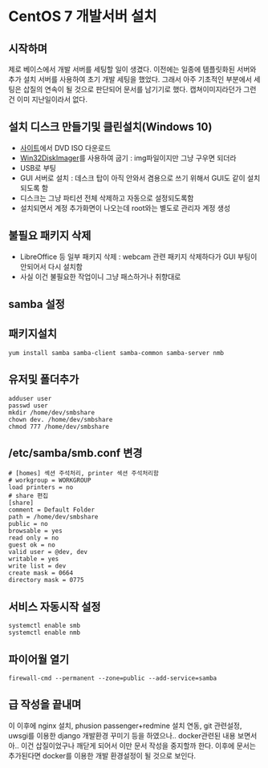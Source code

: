 CentOS 7 개발서버 설치
======================

시작하며
--------
제로 베이스에서 개발 서버를 세팅할 일이 생겼다.
이전에는 일종에 템플릿화된 서버와 추가 설치 서버를 사용하여 초기 개발 세팅을 했었다.
그래서 아주 기초적인 부분에서 세팅은 삽질의 연속이 될 것으로 판단되어 문서를 남기기로 했다.
캡쳐이미지라던가 그런건  이미 지난일이라서 없다.

설치 디스크 만들기및 클린설치(Windows 10)
-----------------------------------------
- [사이트](https://www.centos.org/download/)에서 DVD ISO 다운로드
- [Win32DiskImager](https://sourceforge.net/projects/win32diskimager/)를 사용하여 굽기 : img파일이지만 그냥 구우면 되더라
- USB로 부팅
- GUI 서버로 설치 : 데스크 탑이 아직 안와서 겸용으로 쓰기 위해서 GUI도 같이 설치되도록 함
- 디스크는 그냥 파티션 전체 삭제하고 자동으로 설정되도록함
- 설치되면서 계정 추가화면이 나오는데 root와는 별도로 관리자 계정 생성

불필요 패키지 삭제
------------------
- LibreOffice 등 일부 패키지 삭제 : webcam 관련 패키지 삭제하다가 GUI 부팅이 안되어서 다시 설치함
- 사실 이건 불필요한 작업이니 그냥 패스하거나 취향대로

samba 설정
------------
## 패키지설치
    yum install samba samba-client samba-common samba-server nmb
## 유저및 폴더추가
    adduser user
    passwd user
    mkdir /home/dev/smbshare
    chown dev. /home/dev/smbshare
    chmod 777 /home/dev/smbshare
## /etc/samba/smb.conf 변경
    # [homes] 섹션 주석처리, printer 섹션 주석처리함
    # workgroup = WORKGROUP
    load printers = no
    # share 편집
    [share]
    comment = Default Folder
    path = /home/dev/smbshare
    public = no
    browsable = yes
    read only = no
    guest ok = no
    valid user = @dev, dev
    writable = yes
    write list = dev
    create mask = 0664
    directory mask = 0775
## 서비스 자동시작 설정
    systemctl enable smb
    systemctl enable nmb
## 파이어월 열기
    firewall-cmd --permanent --zone=public --add-service=samba

급 작성을 끝내며
------
이 이후에 nginx 설치, phusion passenger+redmine 설치 연동, git 관련설정, uwsgi를 이용한 django 개발환경 꾸미기 등을 하였으나..
docker관련된 내용 보면서 아.. 이건 삽질이었구나 깨닫게 되어서 이만 문서 작성을 중지할까 한다.
이후에 문서는 추가된다면 docker를 이용한 개발 환경설정이 될 것으로 보인다.

